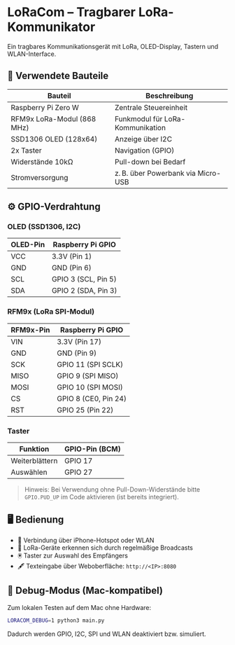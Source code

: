 # LoRaCom – Tragbarer LoRa-Kommunikator

Ein tragbares Kommunikationsgerät mit LoRa, OLED-Display, Tastern und WLAN-Interface.

## 🔧 Verwendete Bauteile

| Bauteil                    | Beschreibung                       |
| -------------------------- | ---------------------------------- |
| Raspberry Pi Zero W        | Zentrale Steuereinheit             |
| RFM9x LoRa-Modul (868 MHz) | Funkmodul für LoRa-Kommunikation   |
| SSD1306 OLED (128x64)      | Anzeige über I2C                   |
| 2x Taster                  | Navigation (GPIO)                  |
| Widerstände 10kΩ           | Pull-down bei Bedarf               |
| Stromversorgung            | z. B. über Powerbank via Micro-USB |

## ⚙️ GPIO-Verdrahtung

### OLED (SSD1306, I2C)

| OLED-Pin | Raspberry Pi GPIO   |
| -------- | ------------------- |
| VCC      | 3.3V (Pin 1)        |
| GND      | GND (Pin 6)         |
| SCL      | GPIO 3 (SCL, Pin 5) |
| SDA      | GPIO 2 (SDA, Pin 3) |

### RFM9x (LoRa SPI-Modul)

| RFM9x-Pin | Raspberry Pi GPIO    |
| --------- | -------------------- |
| VIN       | 3.3V (Pin 17)        |
| GND       | GND (Pin 9)          |
| SCK       | GPIO 11 (SPI SCLK)   |
| MISO      | GPIO 9 (SPI MISO)    |
| MOSI      | GPIO 10 (SPI MOSI)   |
| CS        | GPIO 8 (CE0, Pin 24) |
| RST       | GPIO 25 (Pin 22)     |

### Taster

| Funktion       | GPIO-Pin (BCM) |
| -------------- | -------------- |
| Weiterblättern | GPIO 17        |
| Auswählen      | GPIO 27        |

> Hinweis: Bei Verwendung ohne Pull-Down-Widerstände bitte `GPIO.PUD_UP` im Code aktivieren (ist bereits integriert).

## 🖥️ Bedienung

* 📱 Verbindung über iPhone-Hotspot oder WLAN
* 📶 LoRa-Geräte erkennen sich durch regelmäßige Broadcasts
* 🖲️ Taster zur Auswahl des Empfängers
* 🖋️ Texteingabe über Weboberfläche: `http://<IP>:8080`

## 🧪 Debug-Modus (Mac-kompatibel)

Zum lokalen Testen auf dem Mac ohne Hardware:

```bash
LORACOM_DEBUG=1 python3 main.py
```

Dadurch werden GPIO, I2C, SPI und WLAN deaktiviert bzw. simuliert.
